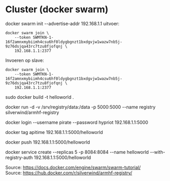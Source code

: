 # Cluster (docker swarm)
docker swarm init --advertise-addr 192.168.1.1
uitvoer:

    docker swarm join \
        --token SWMTKN-1-16f2amnxmybiimh4csu6hf0ldygbgnzt1bxdgvjw1wazw7nb5j-9z76dsjqa43rc7tzu8fjofqnj \
        192.168.1.1:2377

Invoeren op slave:

    docker swarm join \
        --token SWMTKN-1-16f2amnxmybiimh4csu6hf0ldygbgnzt1bxdgvjw1wazw7nb5j-9z76dsjqa43rc7tzu8fjofqnj \
        192.168.1.1:2377

sudo docker build -t helloworld .

docker run -d -v /srv/registry/data:/data -p 5000:5000 --name registry silverwind/armhf-registry

docker login --username pirate --password hypriot 192.168.1.1:5000

docker tag apitime 192.168.1.1:5000/helloworld

docker push 192.168.1.1:5000/helloworld

docker service create --replicas 5 -p 8084:8084 --name helloworld --with-registry-auth 192.168.1.1:5000/helloworld

Source: https://docs.docker.com/engine/swarm/swarm-tutorial/ <br />
Source: https://hub.docker.com/r/silverwind/armhf-registry/

